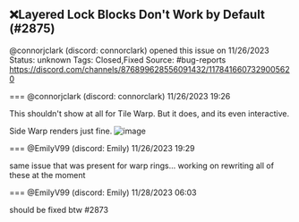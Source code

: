 ## ❌Layered Lock Blocks Don't Work by Default (#2875)
@connorjclark (discord: connorclark) opened this issue on 11/26/2023
Status: unknown
Tags: Closed,Fixed
Source: #bug-reports https://discord.com/channels/876899628556091432/1178416607329005620


=== @connorjclark (discord: connorclark) 11/26/2023 19:26

This shouldn't show at all for Tile Warp. But it does, and its even interactive.

Side Warp renders just fine.
![image](https://cdn.discordapp.com/attachments/1178416607329005620/1178416607555502100/image.png?ex=65e4cefd&is=65d259fd&hm=94016da7fe8ff01fa7cb9616377bea8f945e6ab3fa03887215767147be917cf5&)

=== @EmilyV99 (discord: Emily) 11/26/2023 19:29

same issue that was present for warp rings... working on rewriting all of these at the moment

=== @EmilyV99 (discord: Emily) 11/28/2023 06:03

should be fixed btw
#2873
